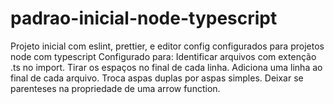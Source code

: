 # padrao-inicial-node-typescript
Projeto inicial com eslint, prettier, e editor config configurados para projetos node com typescript
Configurado para: 
Identificar arquivos com extenção .ts no import.
Tirar os espaços no final de cada linha.
Adiciona uma linha ao final de cada arquivo.
Troca aspas duplas por aspas simples.
Deixar se parenteses na propriedade de uma arrow function.
